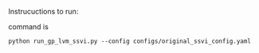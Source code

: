 Instrucuctions to run: 

command is 
```
python run_gp_lvm_ssvi.py --config configs/original_ssvi_config.yaml
```
